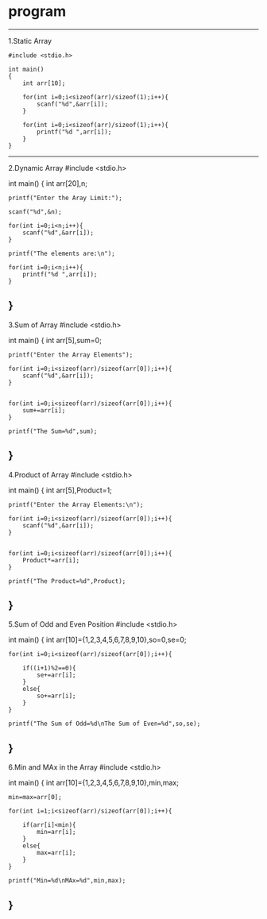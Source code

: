 # program
--------------------
1.Static Array
```
#include <stdio.h>

int main()
{
    int arr[10];
    
    for(int i=0;i<sizeof(arr)/sizeof(1);i++){
        scanf("%d",&arr[i]);
    }
    
    for(int i=0;i<sizeof(arr)/sizeof(1);i++){
        printf("%d ",arr[i]);
    }
}
```
------------------------------------------------------------------------------
2.Dynamic Array
#include <stdio.h>

int main()
{
    int arr[20],n;
    
    printf("Enter the Aray Limit:");
    
    scanf("%d",&n);
    
    for(int i=0;i<n;i++){
        scanf("%d",&arr[i]);
    }
    
    printf("The elements are:\n");
    
    for(int i=0;i<n;i++){
        printf("%d ",arr[i]);
    }
}
-------------------------------------------------------------------------------------------------------------------
3.Sum of Array
#include <stdio.h>

int main()
{
    int arr[5],sum=0;

    printf("Enter the Array Elements");
    
    for(int i=0;i<sizeof(arr)/sizeof(arr[0]);i++){
        scanf("%d",&arr[i]);
    }
    
    
    for(int i=0;i<sizeof(arr)/sizeof(arr[0]);i++){
        sum+=arr[i];
    }
    
    printf("The Sum=%d",sum);
}
--------------------------------------------------------------------------------------------------------------------------------------------
4.Product of Array
#include <stdio.h>

int main()
{
    int arr[5],Product=1;

    printf("Enter the Array Elements:\n");
    
    for(int i=0;i<sizeof(arr)/sizeof(arr[0]);i++){
        scanf("%d",&arr[i]);
    }
    
    
    for(int i=0;i<sizeof(arr)/sizeof(arr[0]);i++){
        Product*=arr[i];
    }
    
    printf("The Product=%d",Product);
}
----------------------------------------------------------------------------------------------------------------------------
5.Sum of Odd and Even Position
#include <stdio.h>

int main()
{
    int arr[10]={1,2,3,4,5,6,7,8,9,10},so=0,se=0;
    
    
    for(int i=0;i<sizeof(arr)/sizeof(arr[0]);i++){
        
        if((i+1)%2==0){
            se+=arr[i];
        }
        else{
            so+=arr[i];
        }
    }
    
    printf("The Sum of Odd=%d\nThe Sum of Even=%d",so,se);
}
-------------------------------------------------------------------------------------------------------------------------------------------------------------------------------
6.Min and MAx in the Array
#include <stdio.h>

int main()
{
    int arr[10]={1,2,3,4,5,6,7,8,9,10},min,max;
    
    min=max=arr[0];
    
    for(int i=1;i<sizeof(arr)/sizeof(arr[0]);i++){
        
        if(arr[i]<min){
            min=arr[i];
        }
        else{
            max=arr[i];
        }
    }
    
    printf("Min=%d\nMAx=%d",min,max);
}
--------------------------------------------------------------------------------------------------------------------------------------------
